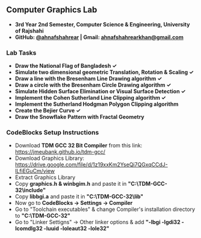 ## Computer Graphics Lab
- **3rd Year 2nd Semester, Computer Science & Engineering, University of Rajshahi**
- **GitHub: [@ahnafshahrear](https://github.com/ahnafshahrear) | Gmail: ahnafshahrearkhan@gmail.com**

### Lab Tasks
- **Draw the National Flag of Bangladesh ✓**
- **Simulate two dimensional geometric Translation, Rotation & Scaling ✓**
- **Draw a line with the Bresenham Line Drawing algorithm ✓**
- **Draw a circle with the Bresenham Circle Drawing algorithm ✓**
- **Simulate Hidden Surface Elimination or Visual Surface Detection ✓**
- **Implement the Cohen Sutherland Line Clipping algorithm ✓**
- **Implement the Sutherland Hodgman Polygon Clipping algorithm** 
- **Create the Bejier Curve ✓**
- **Draw the Snowflake Pattern with Fractal Geometry**

### CodeBlocks Setup Instructions
- Download **TDM GCC 32 Bit Compiler** from this link: https://jmeubank.github.io/tdm-gcc/
- Download Graphics Library: https://drive.google.com/file/d/1z19xxKm2YseQi7QGxqCCdJ-lLfiEGuCm/view
- Extract Graphics Library
- Copy **graphics.h & winbgim.h** and paste it in **"C:\\TDM-GCC-32\\include"**
- Copy **libbgi.a** and paste it in **"C:\\TDM-GCC-32\\lib"**
- Now go to **CodeBlocks -> Settings -> Compiler** 
- Go to "Toolchain executables" & change Compiler's installation directory to **"C:\\TDM-GCC-32"**
- Go to "Linker Settigns" -> Other linker options & add **"-lbgi -lgdi32 -lcomdlg32 -luuid -loleaut32 -lole32"**
